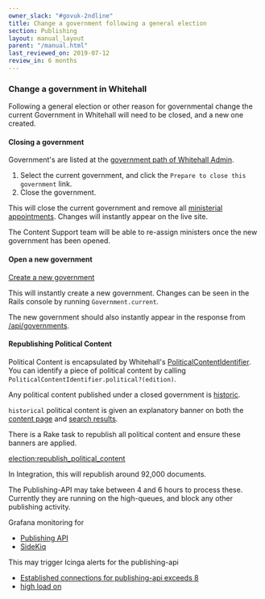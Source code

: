 ```yaml
---
owner_slack: "#govuk-2ndline"
title: Change a government following a general election
section: Publishing
layout: manual_layout
parent: "/manual.html"
last_reviewed_on: 2019-07-12
review_in: 6 months
---
```


### Change a government in Whitehall

Following a general election or other reason for governmental change the current Government in Whitehall will need to be closed, and a new one created.

#### Closing a government

Government's are listed at the [government path of Whitehall Admin](https://whitehall-admin.integration.publishing.service.gov.uk/government/admin/governments).

1. Select the current government, and click the `Prepare to close this government` link.
2. Close the government.

This will close the current government and remove all [ministerial appointments](https://www.integration.publishing.service.gov.uk/government/ministers). Changes will instantly appear on the live site.

The Content Support team will be able to re-assign ministers once the new government has been opened.

#### Open a new government

[Create a new government](https://whitehall-admin.integration.publishing.service.gov.uk/government/admin/governments/new)

This will instantly create a new government. Changes can be seen in the Rails console by running `Government.current`.

The new government should also instantly appear in the response from [/api/governments](https://www.integration.publishing.service.gov.uk/api/governments).

#### Republishing Political Content

Political Content is encapsulated by Whitehall's [PoliticalContentIdentifier](https://github.com/alphagov/whitehall/blob/master/lib/political_content_identifier.rb). You can identify a piece of political content by calling `PoliticalContentIdentifier.political?(edition)`.

Any political content published under a closed government is [historic](https://github.com/alphagov/whitehall/blob/e518218355d158bfff036a02e312dda714da0aa6/app/models/edition.rb#L647).

`historical` political content is given an explanatory banner on both the [content page](https://www.gov.uk/government/speeches/the-issuing-withdrawal-or-refusal-of-passports) and [search results](https://www.gov.uk/search/all?keywords=The+issuing%2C+withdrawal+or+refusal+of+passports&order=relevance).

There is a Rake task to republish all political content and ensure these banners are applied.

[election:republish_political_content](https://deploy.integration.publishing.service.gov.uk/job/run-rake-task/parambuild/?delay=0sec&TARGET_APPLICATION=whitehall&MACHINE_CLASS=whitehall_backend&RAKE_TASK=election:republish_political_content)

In Integration, this will republish around 92,000 documents.

The Publishing-API may take between 4 and 6 hours to process these. Currently they are running on the high-queues, and block any other publishing activity.

Grafana monitoring for
* [Publishing API](https://grafana.integration.publishing.service.gov.uk/dashboard/file/publishing-api.json?refresh=5s&orgId=1&from=now-6h&to=now)
* [SideKiq](https://grafana.integration.publishing.service.gov.uk/dashboard/file/sidekiq.json?refresh=1m&orgId=1&from=now-6h&to=now&var-Application=whitehall&var-Queues=All)

This may trigger Icinga alerts for the publishing-api
* [Established connections for publishing-api exceeds 8](https://graphite.integration.govuk.digital/render/?width=1000&height=600&colorList=red,orange,blue,green,purple,brown&target=alias%28dashed%28constantLine%2810%29%29,%22critical%22%29&target=alias%28dashed%28constantLine%288%29%29,%22warning%22%29&target=publishing_api-ip-10-1-4-39_eu-west-1_compute_internal.tcpconns-3093-local.tcp_connections-ESTABLISHED)
* [high load on](https://grafana.integration.govuk.digital/dashboard/file/machine.json?refresh=1m&orgId=1&var-hostname=publishing_api-ip-10-1-4-39_eu-west-1_compute_internal)
